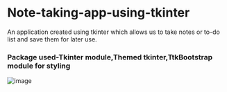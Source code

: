 # Note-taking-app-using-tkinter

An application created using tkinter which allows us to take notes or to-do list and save them for later use.
### Package used-Tkinter module,Themed tkinter,TtkBootstrap module for styling

![image](https://github.com/Mkeer/Note-taking-app-using-tkinter/assets/96463931/127bbe6a-e9bd-419d-af40-aa56e1f6ccd6)

